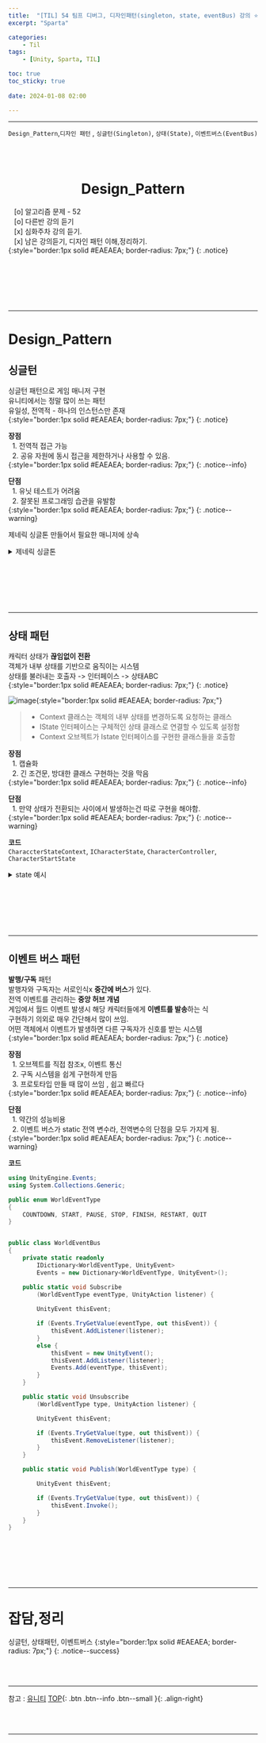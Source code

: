 ```yaml
---
title:  "[TIL] 54 팀프 디버그, 디자인패턴(singleton, state, eventBus) 강의 ⭐⭐⭐ "
excerpt: "Sparta"

categories:
    - Til
tags:
    - [Unity, Sparta, TIL]

toc: true
toc_sticky: true
 
date: 2024-01-08 02:00

---
```

- - -


`Design_Pattern`,`디자인 패턴` , `싱글턴(Singleton)`, `상태(State)`, `이벤트버스(EventBus)`

<BR><BR>

<center><H1>  Design_Pattern  </H1></center>

&nbsp;&nbsp; [o] 알고리즘 문제  - 52  
&nbsp;&nbsp; [o] 다른반 강의 듣기   
&nbsp;&nbsp; [x] 심화주차 강의 듣기.  
&nbsp;&nbsp; [x] 남은 강의듣기, 디자인 패턴 이해,정리하기.   
{:style="border:1px solid #EAEAEA; border-radius: 7px;"}
{: .notice}  

<br><br><br><br><br>
- - - 


# Design_Pattern

## 싱글턴
싱글턴 패턴으로 게임 매니저 구현  
유니티에서는 정말 많이 쓰는 패턴  
유일성, 전역적 - 하나의 인스턴스만 존재  
{:style="border:1px solid #EAEAEA; border-radius: 7px;"}
{: .notice} 

**장점**  
&nbsp;&nbsp;1. 전역적 접근 가능  
&nbsp;&nbsp;2. 공유 자원에 동시 접근을 제한하거나 사용할 수 있음.  
{:style="border:1px solid #EAEAEA; border-radius: 7px;"}
{: .notice--info} 

**단점**  
&nbsp;&nbsp;1. 유닛 테스트가 어려움  
&nbsp;&nbsp;2. 잘못된 프로그래밍 습관을 유발함  
{:style="border:1px solid #EAEAEA; border-radius: 7px;"}
{: .notice--warning} 

제네릭 싱글톤 만들어서 필요한 매니저에 상속

<details>
<summary>제네릭 싱글톤</summary>

<div class="notice--primary" markdown="1"> 

```c# 
using UnityEngine;

public class Singleton <T>: MonoBehaviour where T: Component
{
    private static T_instance;

    public static T instance
    {
        get
        {
            if (_instance == null)
            {
                _instance = FindObjectOfType<T>();

                if (_instance == null)
                {
                    GameObject obj = new GameObject();
                    obj.name = typeof(T).Name;
                    _instance = obj.AddComponent<T>();
                }
            }

            return _instance;
        }
    }

    public void Awake()
    {
        if (_instance == null)
        {
            _instance = this as T;
            DontDestroyOnLoad(gameObject);
        }
        else
        {
            Destroy(gameObject);
        }
    }
}

public class GameManager : Singleton<GameManager>
{
    void Start()
    {

    }
}

```

</div>
</details>

<br><br><br><br><br>
- - - 


## 상태 패턴
캐릭터 상태가 **끊임없이 전환**  
객체가 내부 상태를 기반으로 움직이는 시스템  
상태를 불러내는 호출자 -> 인터페이스 -> 상태ABC  
{:style="border:1px solid #EAEAEA; border-radius: 7px;"}
{: .notice} 

![image](https://github.com/levell1/levell1.github.io/assets/96651722/18deb7d4-6bf5-4971-9c33-e5fd610adec0){:style="border:1px solid #EAEAEA; border-radius: 7px;"}  
> - Context 클래스는 객체의 내부 상태를 변경하도록 요청하는 클래스  
> - IState 인터페이스는 구체적인 상태 클래스로 연결할 수 있도록 설정함  
> - Context 오브젝트가 Istate 인터페이스를 구현한 클래스들을 호출함  


**장점**  
&nbsp;&nbsp;1. 캡슐화  
&nbsp;&nbsp;2. 긴 조건문, 방대한 클래스 구현하는 것을 막음  
{:style="border:1px solid #EAEAEA; border-radius: 7px;"}
{: .notice--info} 

**단점**  
&nbsp;&nbsp;1. 만약 상태가 전환되는 사이에서 발생하는건 따로 구현을 해야함.  
{:style="border:1px solid #EAEAEA; border-radius: 7px;"}
{: .notice--warning} 

**코드**  
`CharaccterStateContext`, `ICharacterState`, `CharacterController`, `CharacterStartState`

<details>
<summary>state 예시</summary>

<div class="notice--primary" markdown="1"> 

```c# 
CharaccterStateContext  
public class CharaccterStateContext
    {
        public ICharacterState CurrentState
        {
            get; set;
        }
        
        private readonly CharacterController _characterController;

        public CharacterStateContext(CharacterController characterController)
        {
            _characterController = characterController;
        }

        public void Transition()
        {
            CurrentState.Handle(_characterController);
        }
        
        public void Transition(ICharacterState state)
        {
            CurrentState = state;
            CurrentState.Handle(_characterController);
        }
    }

ICharacterState
public interface ICharacterState
{
    void Handle(CharacterController controller);
}

using UnityEngine;

CharacterController
public class CharacterController : MonoBehaviour {
            
    private ICharacterState 
        _startState, _stopState, _turnState;
    
    private CharacterStateContext _characterStateContext;

    private void Start() {
        _chracterStateContext = 
            new CharacterStateContext(this);
        
        _startState = 
            gameObject.AddComponent<CharacterStartState>();
        _stopState = 
            gameObject.AddComponent<CharacterStopState>();
        _turnState = 
            gameObject.AddComponent<CharacterTurnState>();
        
        _characterStateContext.Transition(_stopState);
    }

    public void StartCharacter() {
        _characterStateContext.Transition(_startState);
    }

    public void StopCharacter() {
        _chracterStateContext.Transition(_stopState);
    }
}

CharacterStartState
 public class CharacterStartState : MonoBehaviour, ICharacterState
{
    private CharacterController _characterController; 
    
    public void Handle(CharacterController characterController)
    {
        if (!_characterController)
            _characterController = characterController;
        
        _characterController.CurrentSpeed = 10.0f;
    }
}
```
</div>
</details>

<br><br><br><br><br>
- - - 

## 이벤트 버스 패턴
**발행/구독** 패턴  
발행자와 구독자는 서로인식x **중간에 버스**가 있다.  
전역 이벤트를 관리하는 **중앙 허브 개념**  
게임에서 월드 이벤트 발생시 해당 캐릭터들에게 **이벤트를 발송**하는 식  
구현하기 의외로 매우 간단해서 많이 쓰임.  
어떤 객체에서 이벤트가 발생하면 다른 구독자가 신호를 받는 시스템  
{:style="border:1px solid #EAEAEA; border-radius: 7px;"}
{: .notice} 

**장점**  
&nbsp;&nbsp;1. 오브젝트를 직접 참조x, 이벤트 통신  
&nbsp;&nbsp;2. 구독 시스템을 쉽게 구현하게 만듬  
&nbsp;&nbsp;3. 프로토타입 만들 때 많이 쓰임 , 쉽고 빠르다  
{:style="border:1px solid #EAEAEA; border-radius: 7px;"}
{: .notice--info}  

**단점**  
&nbsp;&nbsp;1. 약간의 성능비용  
&nbsp;&nbsp;2. 이벤트 버스가 static 전역 변수라, 전역변수의 단점을 모두 가지게 됨.  
{:style="border:1px solid #EAEAEA; border-radius: 7px;"}
{: .notice--warning} 

**코드**  


<div class="notice--primary" markdown="1"> 

```c# 
using UnityEngine.Events;
using System.Collections.Generic;

public enum WorldEventType
{
    COUNTDOWN, START, PAUSE, STOP, FINISH, RESTART, QUIT
}


public class WorldEventBus
{
    private static readonly 
        IDictionary<WorldEventType, UnityEvent> 
        Events = new Dictionary<WorldEventType, UnityEvent>();

    public static void Subscribe
        (WorldEventType eventType, UnityAction listener) {
        
        UnityEvent thisEvent;

        if (Events.TryGetValue(eventType, out thisEvent)) {
            thisEvent.AddListener(listener);
        }
        else {
            thisEvent = new UnityEvent();
            thisEvent.AddListener(listener);
            Events.Add(eventType, thisEvent);
        }
    }

    public static void Unsubscribe
        (WorldEventType type, UnityAction listener) {

        UnityEvent thisEvent;

        if (Events.TryGetValue(type, out thisEvent)) {
            thisEvent.RemoveListener(listener);
        }
    }

    public static void Publish(WorldEventType type) {

        UnityEvent thisEvent;

        if (Events.TryGetValue(type, out thisEvent)) {
            thisEvent.Invoke();
        }
    }
}
```
</div>

<br><br><br><br><br>
- - - 


# 잡담,정리
싱글턴, 상태패턴, 이벤트버스
{:style="border:1px solid #EAEAEA; border-radius: 7px;"}
{: .notice--success}  

<br><br>
- - -

참고 : [유니티](https://docs.unity3d.com/kr/)
[TOP](#){: .btn .btn--info .btn--small }{: .align-right}


<br><br>
- - -
